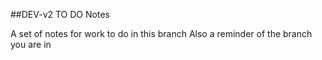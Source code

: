 ##DEV-v2 TO DO Notes

A set of notes for work to do in this branch
Also a reminder of the branch you are in